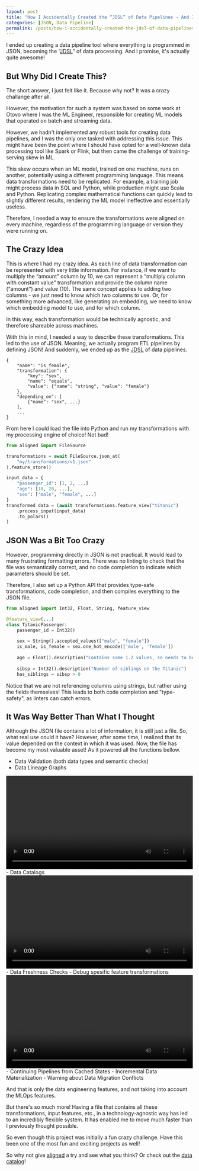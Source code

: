 ```yaml
---
layout: post
title: "How I Accidentally Created the “JDSL” of Data Pipelines - And It's Awesome"
categories: [JSON, Data Pipeline]
permalink: /posts/how-i-accidentally-created-the-jdsl-of-data-pipelines
---
```


I ended up creating a data pipeline tool where everything is programmed in JSON, becoming the “[JDSL](https://www.youtube.com/watch?v=QwUPs5N9I6I)” of data processing. And I promise, it's actually quite awesome!

## But Why Did I Create This?

The short answer, I just felt like it. Because why not? It was a crazy challange after all.

However, the motivation for such a system was based on some work at Otovo where I was the ML Engineer, responsible for creating ML models that operated on batch and streaming data.

However, we hadn't implemented any robust tools for creating data pipelines, and I was the only one tasked with addressing this issue. This might have been the point where I should have opted for a well-known data processing tool like Spark or Flink, but then came the challenge of training-serving skew in ML.

This skew occurs when an ML model, trained on one machine, runs on another, potentially using a different programming language. This means data transformations need to be replicated. For example, a training job might process data in SQL and Python, while production might use Scala and Python. Replicating complex mathematical functions can quickly lead to slightly different results, rendering the ML model ineffective and essentially useless.

Therefore, I needed a way to ensure the transformations were aligned on every machine, regardless of the programming language or version they were running on.

## The Crazy Idea

This is where I had my crazy idea. As each line of data transformation can be represented with very little information. 
For instance, if we want to multiply the “amount” column by 10, we can represent a “multiply column with constant value” transformation and provide the column name (“amount”) and value (10).
The same concept applies to adding two columns - we just need to know which two columns to use.
Or, for something more advanced, like generating an embedding, we need to know which embedding model to use, and for which column.

In this way, each transformation would be technically agnostic, and therefore shareable across machines.

With this in mind, I needed a way to describe these transformations. This led to the use of JSON. Meaning, we actually program ETL pipelines by defining JSON! And suddenly, we ended up as the [JDSL](https://www.youtube.com/watch?v=QwUPs5N9I6I) of data pipelines.

```
{
    "name": "is_female",
    "transformation": {
        "key": "sex", 
        "name": "equals", 
        "value": {"name": "string", "value": "female"}
    },
    "depending_on": [
        {"name": "sex", ...}
    ],
    ...
}
```

From here I could load the file into Python and run my transformations with my processing engine of choice! Not bad!

```python
from aligned import FileSource

transformations = await FileSource.json_at(
    "my/transformations/v1.json"
).feature_store()

input_data = {
    "passenger_id": [1, 2, ...]
    "age": [10, 20, ...],
    "sex": ["male", "female", ...]
}
transformed_data = (await transformations.feature_view("titanic")
    .process_input(input_data)
    .to_polars()
)
```

## JSON Was a Bit Too Crazy

However, programming directly in JSON is not practical. It would lead to many frustrating formatting errors. There was no linting to check that the file was semantically correct, and no code completion to indicate which parameters should be set.

Therefore, I also set up a Python API that provides type-safe transformations, code completion, and then compiles everything to the JSON file.

```python
from aligned import Int32, Float, String, feature_view

@feature_view(...)
class TitanicPassenger:    
    passenger_id = Int32()
        
    sex = String().accepted_values(["male", "female"])
    is_male, is_female = sex.one_hot_encode(['male', 'female'])
    
    age = Float().description("Contains some 1.2 values, so needs to be a float")
    
    sibsp = Int32().description("Number of siblings on the Titanic")
    has_siblings = sibsp > 0
```

Notice that we are not referencing columns using strings, but rather using the fields themselves! This leads to both code completion and "type-safety", as linters can catch errors.

## It Was Way Better Than What I Thought

Although the JSON file contains a lot of information, it is still just a file. So, what real use could it have? 
However, after some time, I realized that its value depended on the context in which it was used. Now, the file has become my most valuable asset!
As it powered all the functions bellow.

- Data Validation (both data types and semantic checks)
- Data Lineage Graphs
<video width="100%" controls>
  <source src="/assets/videos/aligned-overall-data-lineage.mp4" type="video/mp4">
View Data Lineage
</video>
- Data Catalogs
<video width="100%" controls>
  <source src="/assets/videos/aligned-data-catalog.mp4" type="video/mp4">
View Data Catalog
</video>
- Data Freshness Checks
- Debug spesific feature transformations
<video width="100%" controls>
  <source src="/assets/videos/aligned-test-transformations.mp4" type="video/mp4">
Test data transformations
</video>
- Continuing Pipelines from Cached States
- Incremental Data Materialization
- Warning about Data Migration Conflicts

And that is only the data engineering features, and not taking into account the MLOps features. 

But there's so much more! Having a file that contains all these transformations, input features, etc., in a technology-agnostic way has led to an incredibly flexible system. It has enabled me to move much faster than I previously thought possible.

So even though this project was initially a fun crazy challenge. Have this been one of the most fun and exciting projects as well! 

So why not give [aligned](https://github.com/MatsMoll/aligned) a try and see what you think?
Or check out the [data catalog](https://aligned-app-6efecav6hslz5feptyxoyx.streamlit.app/)!
